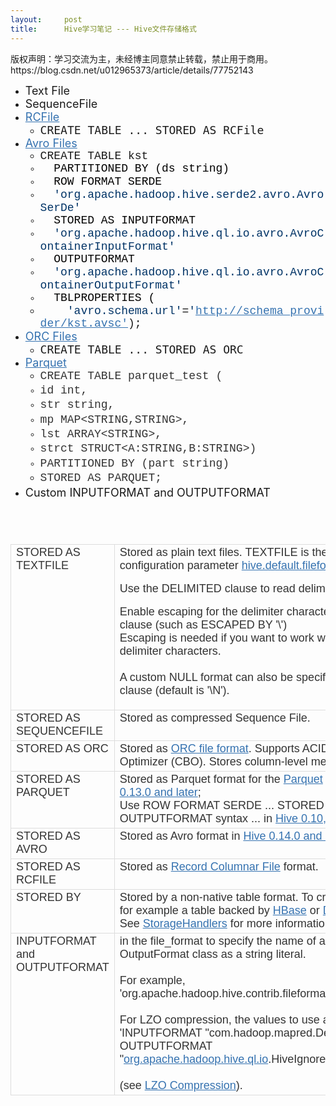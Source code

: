 ```yaml
---
layout:     post
title:      Hive学习笔记 --- Hive文件存储格式
---
```

<div id="article_content" class="article_content clearfix csdn-tracking-statistics" data-pid="blog" data-mod="popu_307" data-dsm="post">
								<div class="article-copyright">
					版权声明：学习交流为主，未经博主同意禁止转载，禁止用于商用。					https://blog.csdn.net/u012965373/article/details/77752143				</div>
								            <link rel="stylesheet" href="https://csdnimg.cn/release/phoenix/template/css/ck_htmledit_views-f76675cdea.css">
						<div class="htmledit_views" id="content_views">
                
<ul><li><span style="font-size:18px;">Text File</span></li><li><span style="font-size:18px;">SequenceFile</span></li><li><a href="https://cwiki.apache.org/confluence/display/Hive/RCFile" rel="nofollow" style="color:rgb(53,114,176);"><span style="font-size:18px;">RCFile</span></a></li><li style="list-style:none;">
<ul><li><span style="font-family:monospace;"><span style="font-size:18px;">CREATE TABLE ... STORED AS RCFile</span></span></li></ul></li><li><a href="https://cwiki.apache.org/confluence/display/Hive/AvroSerDe" rel="nofollow" style="color:rgb(53,114,176);"><span style="font-size:18px;">Avro Files</span></a></li><li style="list-style:none;">
<ul><li><span style="background:none !important;border:0px !important;line-height:20px !important;overflow:visible !important;font-family:Consolas, 'Bitstream Vera Sans Mono', 'Courier New', Courier, monospace !important;min-height:auto !important;"><span style="font-size:18px;">CREATE
 TABLE kst</span></span></li><li style="text-align:left;font-family:Consolas, 'Bitstream Vera Sans Mono', 'Courier New', Courier, monospace;color:rgb(51,51,51);border:0px !important;line-height:20px !important;overflow:visible !important;min-height:auto !important;">
<span style="font-size:18px;"><span style="background:none !important;border:0px !important;line-height:20px !important;overflow:visible !important;min-height:auto !important;">  </span><span style="background:none !important;border:0px !important;line-height:20px !important;overflow:visible !important;min-height:auto !important;color:rgb(0,0,0) !important;">PARTITIONED
 BY (ds string)</span></span></li><li style="text-align:left;font-family:Consolas, 'Bitstream Vera Sans Mono', 'Courier New', Courier, monospace;color:rgb(51,51,51);border:0px !important;line-height:20px !important;overflow:visible !important;min-height:auto !important;">
<span style="font-size:18px;"><span style="background:none !important;border:0px !important;line-height:20px !important;overflow:visible !important;min-height:auto !important;">  </span><span style="background:none !important;border:0px !important;line-height:20px !important;overflow:visible !important;min-height:auto !important;color:rgb(0,0,0) !important;">ROW
 FORMAT SERDE</span></span></li><li style="text-align:left;font-family:Consolas, 'Bitstream Vera Sans Mono', 'Courier New', Courier, monospace;color:rgb(51,51,51);border:0px !important;line-height:20px !important;overflow:visible !important;min-height:auto !important;">
<span style="font-size:18px;"><span style="background:none !important;border:0px !important;line-height:20px !important;overflow:visible !important;min-height:auto !important;">  </span><span style="background:none !important;border:0px !important;line-height:20px !important;overflow:visible !important;min-height:auto !important;color:rgb(0,51,102) !important;">'org.apache.hadoop.hive.serde2.avro.AvroSerDe'</span></span></li><li style="text-align:left;font-family:Consolas, 'Bitstream Vera Sans Mono', 'Courier New', Courier, monospace;color:rgb(51,51,51);border:0px !important;line-height:20px !important;overflow:visible !important;min-height:auto !important;">
<span style="font-size:18px;"><span style="background:none !important;border:0px !important;line-height:20px !important;overflow:visible !important;min-height:auto !important;">  </span><span style="background:none !important;border:0px !important;line-height:20px !important;overflow:visible !important;min-height:auto !important;color:rgb(0,0,0) !important;">STORED
 AS INPUTFORMAT</span></span></li><li style="text-align:left;font-family:Consolas, 'Bitstream Vera Sans Mono', 'Courier New', Courier, monospace;color:rgb(51,51,51);border:0px !important;line-height:20px !important;overflow:visible !important;min-height:auto !important;">
<span style="font-size:18px;"><span style="background:none !important;border:0px !important;line-height:20px !important;overflow:visible !important;min-height:auto !important;">  </span><span style="background:none !important;border:0px !important;line-height:20px !important;overflow:visible !important;min-height:auto !important;color:rgb(0,51,102) !important;">'org.apache.hadoop.hive.ql.io.avro.AvroContainerInputFormat'</span></span></li><li style="text-align:left;font-family:Consolas, 'Bitstream Vera Sans Mono', 'Courier New', Courier, monospace;color:rgb(51,51,51);border:0px !important;line-height:20px !important;overflow:visible !important;min-height:auto !important;">
<span style="font-size:18px;"><span style="background:none !important;border:0px !important;line-height:20px !important;overflow:visible !important;min-height:auto !important;">  </span><span style="background:none !important;border:0px !important;line-height:20px !important;overflow:visible !important;min-height:auto !important;color:rgb(0,0,0) !important;">OUTPUTFORMAT</span></span></li><li style="text-align:left;font-family:Consolas, 'Bitstream Vera Sans Mono', 'Courier New', Courier, monospace;color:rgb(51,51,51);border:0px !important;line-height:20px !important;overflow:visible !important;min-height:auto !important;">
<span style="font-size:18px;"><span style="background:none !important;border:0px !important;line-height:20px !important;overflow:visible !important;min-height:auto !important;">  </span><span style="background:none !important;border:0px !important;line-height:20px !important;overflow:visible !important;min-height:auto !important;color:rgb(0,51,102) !important;">'org.apache.hadoop.hive.ql.io.avro.AvroContainerOutputFormat'</span></span></li><li style="text-align:left;font-family:Consolas, 'Bitstream Vera Sans Mono', 'Courier New', Courier, monospace;color:rgb(51,51,51);border:0px !important;line-height:20px !important;overflow:visible !important;min-height:auto !important;">
<span style="font-size:18px;"><span style="background:none !important;border:0px !important;line-height:20px !important;overflow:visible !important;min-height:auto !important;">  </span><span style="background:none !important;border:0px !important;line-height:20px !important;overflow:visible !important;min-height:auto !important;color:rgb(0,0,0) !important;">TBLPROPERTIES
 (</span></span></li><li><span style="font-size:18px;"><span style="color:rgb(51,51,51);background:none !important;border:0px !important;line-height:20px !important;overflow:visible !important;font-family:Consolas, 'Bitstream Vera Sans Mono', 'Courier New', Courier, monospace !important;min-height:auto !important;">    </span><span style="background:none !important;border:0px !important;line-height:20px !important;overflow:visible !important;font-family:Consolas, 'Bitstream Vera Sans Mono', 'Courier New', Courier, monospace !important;min-height:auto !important;color:rgb(0,51,102) !important;">'avro.schema.url'</span><span style="background:none !important;border:0px !important;line-height:20px !important;overflow:visible !important;font-family:Consolas, 'Bitstream Vera Sans Mono', 'Courier New', Courier, monospace !important;min-height:auto !important;">=</span><span style="background:none !important;border:0px !important;line-height:20px !important;overflow:visible !important;font-family:Consolas, 'Bitstream Vera Sans Mono', 'Courier New', Courier, monospace !important;min-height:auto !important;color:rgb(0,51,102) !important;">'</span><a href="/kst.avsc'%20rel=" nofollow style="color:rgb(53,114,176);background:none !important;border:0px !important;line-height:20px !important;overflow:visible !important;font-family:Consolas, 'Bitstream Vera Sans Mono', 'Courier New', Courier, monospace !important;min-height:auto !important;">http://schema_provider/kst.avsc'</a><span style="background:none !important;border:0px !important;line-height:20px !important;overflow:visible !important;font-family:Consolas, 'Bitstream Vera Sans Mono', 'Courier New', Courier, monospace !important;min-height:auto !important;">);</span></span></li></ul></li><li><a href="https://cwiki.apache.org/confluence/display/Hive/LanguageManual+ORC" rel="nofollow" style="color:rgb(53,114,176);"><span style="font-size:18px;">ORC Files</span></a></li><li style="list-style:none;">
<ul><li><span style="font-family:monospace;"><span style="font-size:18px;">CREATE TABLE ... STORED AS ORC</span></span></li></ul></li><li><a href="https://cwiki.apache.org/confluence/display/Hive/Parquet" rel="nofollow" style="color:rgb(53,114,176);"><span style="font-size:18px;">Parquet</span></a></li><li style="list-style:none;">
<ul><li><span style="font-family:'Courier New', Courier, monospace;line-height:1.3;color:rgb(51,51,51);"><span style="font-size:18px;">CREATE TABLE parquet_test (</span></span></li><li style="font-family:'Courier New', Courier, monospace;line-height:1.3;color:rgb(51,51,51);">
<span style="line-height:1.3;"><span style="font-size:18px;">id int,</span></span></li><li style="font-family:'Courier New', Courier, monospace;line-height:1.3;color:rgb(51,51,51);">
<span style="line-height:1.3;"><span style="font-size:18px;">str string,</span></span></li><li style="font-family:'Courier New', Courier, monospace;line-height:1.3;color:rgb(51,51,51);">
<span style="line-height:1.3;"><span style="font-size:18px;">mp MAP&lt;STRING,STRING&gt;,</span></span></li><li style="font-family:'Courier New', Courier, monospace;line-height:1.3;color:rgb(51,51,51);">
<span style="line-height:1.3;"><span style="font-size:18px;">lst ARRAY&lt;STRING&gt;,</span></span></li><li style="font-family:'Courier New', Courier, monospace;line-height:1.3;color:rgb(51,51,51);">
<span style="line-height:1.3;"><span style="font-size:18px;">strct STRUCT&lt;A:STRING,B:STRING&gt;)</span></span></li><li style="font-family:'Courier New', Courier, monospace;line-height:1.3;color:rgb(51,51,51);">
<span style="line-height:1.3;"><span style="font-size:18px;">PARTITIONED BY (part string)</span></span></li><li><span style="font-family:'Courier New', Courier, monospace;line-height:1.3;color:rgb(51,51,51);"><span style="font-size:18px;">STORED AS PARQUET;</span></span></li></ul></li><li><span style="font-size:18px;">Custom INPUTFORMAT and OUTPUTFORMAT</span></li></ul><div><span style="font-size:18px;"><br></span></div>
<div><span style="font-size:18px;"><br></span></div>
<div>
<table class="confluenceTable tablesorter tablesorter-default stickyTableHeaders" style="border-collapse:collapse;color:rgb(51,51,51);font-family:Arial, sans-serif;"><tbody><tr><td class="confluenceTd" style="border:1px solid rgb(221,221,221);vertical-align:top;">
<span style="font-size:18px;">STORED AS TEXTFILE</span></td>
<td class="confluenceTd" style="border:1px solid rgb(221,221,221);vertical-align:top;">
<span style="font-size:18px;">Stored as plain text files. TEXTFILE is the default file format, unless the configuration parameter <a href="https://cwiki.apache.org/confluence/display/Hive/Configuration+Properties#ConfigurationProperties-hive.default.fileformat" rel="nofollow" style="color:rgb(53,114,176);">hive.default.fileformat</a> has
 a different setting.</span>
<p>
<span style="font-size:18px;">Use the DELIMITED clause to read delimited files.</span></p>
<p>
<span style="font-size:18px;">Enable escaping for the delimiter characters by using the 'ESCAPED BY' clause (such as ESCAPED BY '\') <br>
Escaping is needed if you want to work with data that can contain these delimiter characters. <br><br>
A custom NULL format can also be specified using the 'NULL DEFINED AS' clause (default is '\N').</span></p>
</td>
</tr><tr><td class="confluenceTd" style="border:1px solid rgb(221,221,221);vertical-align:top;">
<span style="font-size:18px;">STORED AS SEQUENCEFILE</span></td>
<td class="confluenceTd" style="border:1px solid rgb(221,221,221);vertical-align:top;">
<span style="font-size:18px;">Stored as compressed Sequence File.</span></td>
</tr><tr><td class="confluenceTd" style="border:1px solid rgb(221,221,221);vertical-align:top;">
<span style="font-size:18px;">STORED AS ORC</span></td>
<td class="confluenceTd" style="border:1px solid rgb(221,221,221);vertical-align:top;">
<span style="font-size:18px;">Stored as <a href="https://cwiki.apache.org/confluence/display/Hive/LanguageManual+ORC#LanguageManualORC-HiveQLSyntax" rel="nofollow" style="color:rgb(53,114,176);">ORC file format</a>. Supports ACID Transactions &amp; Cost-based Optimizer
 (CBO). Stores column-level metadata.</span></td>
</tr><tr><td class="confluenceTd" style="border:1px solid rgb(221,221,221);vertical-align:top;">
<span style="font-size:18px;">STORED AS PARQUET</span></td>
<td class="confluenceTd" style="border:1px solid rgb(221,221,221);vertical-align:top;">
<span style="font-size:18px;">Stored as Parquet format for the <a href="https://cwiki.apache.org/confluence/display/Hive/Parquet" rel="nofollow" style="color:rgb(53,114,176);">Parquet</a> columnar storage format in <a href="https://cwiki.apache.org/confluence/display/Hive/Parquet#Parquet-Hive0.13andlater" rel="nofollow" style="color:rgb(53,114,176);">Hive
 0.13.0 and later</a>; <br>
Use ROW FORMAT SERDE ... STORED AS INPUTFORMAT ... OUTPUTFORMAT syntax ... in <a href="https://cwiki.apache.org/confluence/display/Hive/Parquet#Parquet-Hive0.10-0.12" rel="nofollow" style="color:rgb(53,114,176);">Hive 0.10, 0.11, or 0.12</a>.</span></td>
</tr><tr><td class="confluenceTd" style="border:1px solid rgb(221,221,221);vertical-align:top;">
<span style="font-size:18px;">STORED AS AVRO</span></td>
<td class="confluenceTd" style="border:1px solid rgb(221,221,221);vertical-align:top;">
<span style="font-size:18px;">Stored as Avro format in <a class="external-link" href="https://issues.apache.org/jira/browse/HIVE-6806" rel="nofollow" style="color:rgb(53,114,176);">Hive 0.14.0 and later</a> (see <a href="https://cwiki.apache.org/confluence/display/Hive/AvroSerDe" rel="nofollow" style="color:rgb(53,114,176);">Avro
 SerDe</a>).</span></td>
</tr><tr><td colspan="1" class="confluenceTd" style="border:1px solid rgb(221,221,221);vertical-align:top;">
<span style="font-size:18px;">STORED AS RCFILE</span></td>
<td colspan="1" class="confluenceTd" style="border:1px solid rgb(221,221,221);vertical-align:top;">
<span style="font-size:18px;">Stored as <a class="external-link" href="https://en.wikipedia.org/wiki/RCFile" rel="nofollow" style="color:rgb(53,114,176);">Record Columnar File</a> format.</span></td>
</tr><tr><td colspan="1" class="confluenceTd" style="border:1px solid rgb(221,221,221);vertical-align:top;">
<span style="font-size:18px;">STORED BY</span></td>
<td colspan="1" class="confluenceTd" style="border:1px solid rgb(221,221,221);vertical-align:top;">
<span style="font-size:18px;">Stored by a non-native table format. To create or link to a non-native table, for example a table backed by <a href="https://cwiki.apache.org/confluence/display/Hive/HBaseIntegration" rel="nofollow" style="color:rgb(53,114,176);">HBase</a> or <a href="https://cwiki.apache.org/confluence/display/Hive/Druid+Integration" rel="nofollow" style="color:rgb(53,114,176);">Druid</a> or <a href="https://cwiki.apache.org/confluence/display/Hive/AccumuloIntegration" rel="nofollow" style="color:rgb(53,114,176);">Accumulo</a>. <br>
See <a href="https://cwiki.apache.org/confluence/display/Hive/StorageHandlers" rel="nofollow" style="color:rgb(53,114,176);">StorageHandlers</a> for more information on this option.</span></td>
</tr><tr><td colspan="1" class="confluenceTd" style="border:1px solid rgb(221,221,221);vertical-align:top;">
<span style="font-size:18px;">INPUTFORMAT and OUTPUTFORMAT</span></td>
<td colspan="1" class="confluenceTd" style="border:1px solid rgb(221,221,221);vertical-align:top;">
<span style="font-size:18px;">in the file_format to specify the name of a corresponding InputFormat and OutputFormat class as a string literal.<br><br>
For example, 'org.apache.hadoop.hive.contrib.fileformat.base64.Base64TextInputFormat'. <br><br>
For LZO compression, the values to use are <br>
'INPUTFORMAT "com.hadoop.mapred.DeprecatedLzoTextInputFormat" <br>
OUTPUTFORMAT "<a class="external-link" href="http://org.apache.hadoop.hive.ql.io/" rel="nofollow" style="color:rgb(53,114,176);">org.apache.hadoop.hive.ql.io</a>.HiveIgnoreKeyTextOutputFormat"' <br><br>
(see <a href="https://cwiki.apache.org/confluence/display/Hive/LanguageManual+LZO" rel="nofollow" style="color:rgb(53,114,176);">LZO Compression</a>).</span></td>
</tr></tbody></table><span style="font-size:18px;"><br></span></div>
<div><span style="font-size:18px;"><br></span></div>
<div><span style="font-size:18px;"><br></span></div>
<div><br></div>
            </div>
                </div>